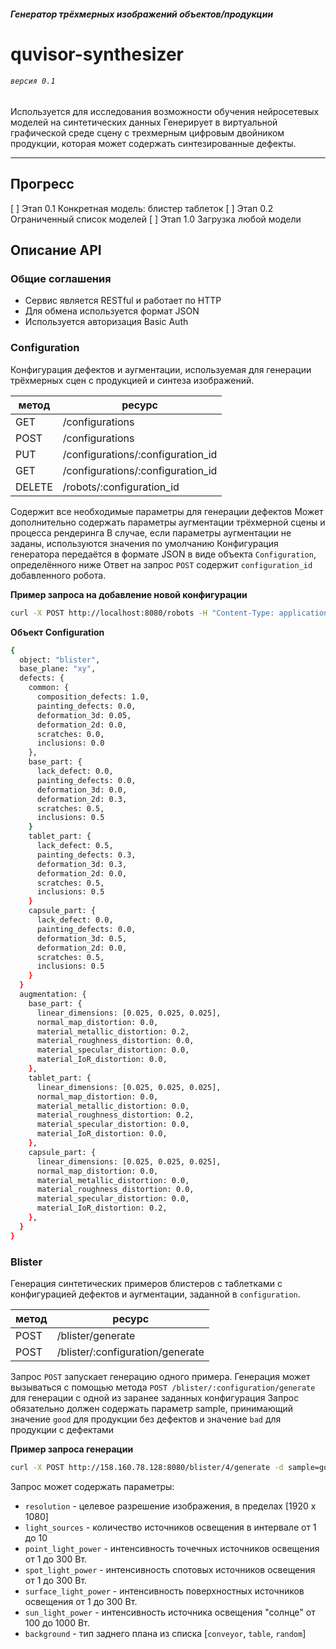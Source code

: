 ##### Генератор трёхмерных изображений объектов/продукции
# quvisor-synthesizer
###### `версия 0.1`
Используется для исследования возможности обучения нейросетевых моделей на синтетических данных
Генерирует в виртуальной графической среде сцену с трехмерным цифровым двойником продукции, которая может содержать синтезированные дефекты.

___

## Прогресс
[ ] Этап 0.1 Конкретная модель: блистер таблеток
[ ] Этап 0.2 Ограниченный список моделей 
[ ] Этап 1.0 Загрузка любой модели



## Описание API

### Общие соглашения

- Сервис является RESTful и работает по HTTP
- Для обмена используется формат JSON
- Используется авторизация Basic Auth


### Configuration

Конфигурация дефектов и аугментации, используемая для генерации трёхмерных сцен с продукцией и синтеза изображений.

| метод | ресурс |
| ------ | ------ |
| GET | /configurations |
| POST | /configurations |
| PUT | /configurations/:configuration_id |
| GET | /configurations/:configuration_id |
| DELETE | /robots/:configuration_id |

Содержит все необходимые параметры для генерации дефектов
Может дополнительно содержать параметры аугментации трёхмерной сцены и процесса рендеринга
В случае, если параметры аугментации не заданы, используются значения по умолчанию
Конфигурация генератора передаётся в формате JSON в виде объекта `Configuration`, определённого ниже
Ответ на запрос `POST` содержит `configuration_id` добавленного робота.


 __Пример запроса на добавление новой конфигурации__

 ```sh
 curl -X POST http://localhost:8080/robots -H "Content-Type: application/json" -d '<json_configuration>'
```

__Объект Configuration__
```sh
{  
  object: "blister",
  base_plane: "xy",
  defects: {
    common: {
      composition_defects: 1.0,
      painting_defects: 0.0,
      deformation_3d: 0.05,
      deformation_2d: 0.0,  
      scratches: 0.0,  
      inclusions: 0.0
    },
    base_part: {
      lack_defect: 0.0,
      painting_defects: 0.0,
      deformation_3d: 0.0,
      deformation_2d: 0.3,  
      scratches: 0.5,  
      inclusions: 0.5
    }
    tablet_part: {
      lack_defect: 0.5,
      painting_defects: 0.3,
      deformation_3d: 0.3,
      deformation_2d: 0.0,  
      scratches: 0.5,  
      inclusions: 0.5
    }
    capsule_part: {
      lack_defect: 0.0,
      painting_defects: 0.0,
      deformation_3d: 0.5,
      deformation_2d: 0.0,  
      scratches: 0.5,  
      inclusions: 0.5
    }
  }
  augmentation: {
    base_part: {  
      linear_dimensions: [0.025, 0.025, 0.025],
      normal_map_distortion: 0.0,
      material_metallic_distortion: 0.2,
      material_roughness_distortion: 0.0,
      material_specular_distortion: 0.0,
      material_IoR_distortion: 0.0,
    },
    tablet_part: {  
      linear_dimensions: [0.025, 0.025, 0.025],      
      normal_map_distortion: 0.0,
      material_metallic_distortion: 0.0,
      material_roughness_distortion: 0.2,
      material_specular_distortion: 0.0,
      material_IoR_distortion: 0.0,
    },
    capsule_part: {  
      linear_dimensions: [0.025, 0.025, 0.025],
      normal_map_distortion: 0.0,
      material_metallic_distortion: 0.0,
      material_roughness_distortion: 0.0,
      material_specular_distortion: 0.0,
      material_IoR_distortion: 0.2,
    },
  }
}
```


### Blister

Генерация синтетических примеров блистеров с таблетками с конфигурацией дефектов и аугментации, заданной в `configuration`.

| метод | ресурс |
| ------ | ------ |
| POST | /blister/generate |
| POST | /blister/:configuration/generate |

Запрос `POST` запускает генерацию одного примера. 
Генерация может вызываться с помощью метода `POST /blister/:configuration/generate` для генерации с одной из заранее заданных конфигурация 
Запрос обязательно должен содержать параметр sample, принимающий значение `good` для продукции без дефектов и значение `bad` для продукции с дефектами

 __Пример запроса генерации__

 ```sh
 curl -X POST http://158.160.78.128:8080/blister/4/generate -d sample=good
```

Запрос может содержать параметры:  

- `resolution` - целевое разрешение изображения, в пределах [1920 x 1080] 
- `light_sources` - количество источников освещения в интервале от 1 до 10
- `point_light_power` - интенсивность точечных источников освещения от 1 до 300 Вт. 
- `spot_light_power` - интенсивность спотовых источников освещения от 1 до 300 Вт. 
- `surface_light_power` - интенсивность поверхностных источников освещения от 1 до 300 Вт. 
- `sun_light_power` - интенсивность источника освещения "солнце" от 100 до 1000 Вт. 
- `background` - тип заднего плана из списка [`conveyor`, `table`, `random`]
